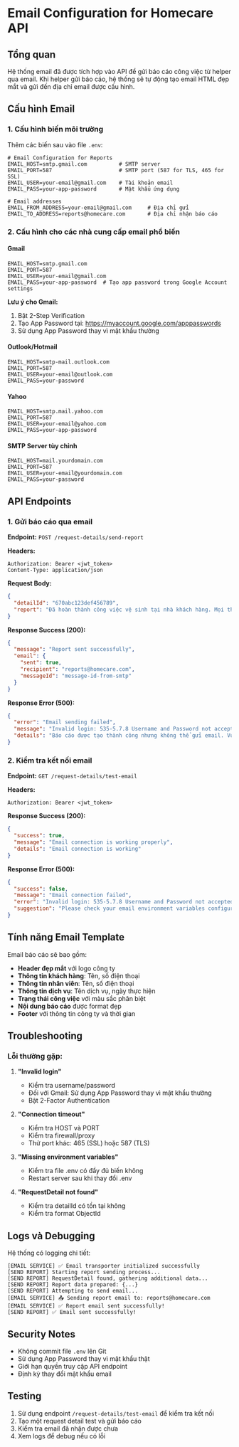 # Email Configuration for Homecare API

## Tổng quan
Hệ thống email đã được tích hợp vào API để gửi báo cáo công việc từ helper qua email. Khi helper gửi báo cáo, hệ thống sẽ tự động tạo email HTML đẹp mắt và gửi đến địa chỉ email được cấu hình.

## Cấu hình Email

### 1. Cấu hình biến môi trường

Thêm các biến sau vào file `.env`:

```env
# Email Configuration for Reports
EMAIL_HOST=smtp.gmail.com          # SMTP server
EMAIL_PORT=587                     # SMTP port (587 for TLS, 465 for SSL)
EMAIL_USER=your-email@gmail.com    # Tài khoản email
EMAIL_PASS=your-app-password       # Mật khẩu ứng dụng

# Email addresses
EMAIL_FROM_ADDRESS=your-email@gmail.com     # Địa chỉ gửi
EMAIL_TO_ADDRESS=reports@homecare.com       # Địa chỉ nhận báo cáo
```

### 2. Cấu hình cho các nhà cung cấp email phổ biến

#### Gmail
```env
EMAIL_HOST=smtp.gmail.com
EMAIL_PORT=587
EMAIL_USER=your-email@gmail.com
EMAIL_PASS=your-app-password  # Tạo app password trong Google Account settings
```

**Lưu ý cho Gmail:**
1. Bật 2-Step Verification
2. Tạo App Password tại: https://myaccount.google.com/apppasswords
3. Sử dụng App Password thay vì mật khẩu thường

#### Outlook/Hotmail
```env
EMAIL_HOST=smtp-mail.outlook.com
EMAIL_PORT=587
EMAIL_USER=your-email@outlook.com
EMAIL_PASS=your-password
```

#### Yahoo
```env
EMAIL_HOST=smtp.mail.yahoo.com
EMAIL_PORT=587
EMAIL_USER=your-email@yahoo.com
EMAIL_PASS=your-app-password
```

#### SMTP Server tùy chỉnh
```env
EMAIL_HOST=mail.yourdomain.com
EMAIL_PORT=587
EMAIL_USER=your-email@yourdomain.com
EMAIL_PASS=your-password
```

## API Endpoints

### 1. Gửi báo cáo qua email
**Endpoint:** `POST /request-details/send-report`

**Headers:**
```
Authorization: Bearer <jwt_token>
Content-Type: application/json
```

**Request Body:**
```json
{
  "detailId": "670abc123def456789",
  "report": "Đã hoàn thành công việc vệ sinh tại nhà khách hàng. Mọi thứ đều sạch sẽ và khách hàng hài lòng."
}
```

**Response Success (200):**
```json
{
  "message": "Report sent successfully",
  "email": {
    "sent": true,
    "recipient": "reports@homecare.com",
    "messageId": "message-id-from-smtp"
  }
}
```

**Response Error (500):**
```json
{
  "error": "Email sending failed",
  "message": "Invalid login: 535-5.7.8 Username and Password not accepted",
  "details": "Báo cáo được tạo thành công nhưng không thể gửi email. Vui lòng kiểm tra cấu hình email."
}
```

### 2. Kiểm tra kết nối email
**Endpoint:** `GET /request-details/test-email`

**Headers:**
```
Authorization: Bearer <jwt_token>
```

**Response Success (200):**
```json
{
  "success": true,
  "message": "Email connection is working properly",
  "details": "Email connection is working"
}
```

**Response Error (500):**
```json
{
  "success": false,
  "message": "Email connection failed",
  "error": "Invalid login: 535-5.7.8 Username and Password not accepted",
  "suggestion": "Please check your email environment variables configuration"
}
```

## Tính năng Email Template

Email báo cáo sẽ bao gồm:

- **Header đẹp mắt** với logo công ty
- **Thông tin khách hàng**: Tên, số điện thoại
- **Thông tin nhân viên**: Tên, số điện thoại
- **Thông tin dịch vụ**: Tên dịch vụ, ngày thực hiện
- **Trạng thái công việc** với màu sắc phân biệt
- **Nội dung báo cáo** được format đẹp
- **Footer** với thông tin công ty và thời gian

## Troubleshooting

### Lỗi thường gặp:

1. **"Invalid login"**
   - Kiểm tra username/password
   - Đối với Gmail: Sử dụng App Password thay vì mật khẩu thường
   - Bật 2-Factor Authentication

2. **"Connection timeout"**
   - Kiểm tra HOST và PORT
   - Kiểm tra firewall/proxy
   - Thử port khác: 465 (SSL) hoặc 587 (TLS)

3. **"Missing environment variables"**
   - Kiểm tra file .env có đầy đủ biến không
   - Restart server sau khi thay đổi .env

4. **"RequestDetail not found"**
   - Kiểm tra detailId có tồn tại không
   - Kiểm tra format ObjectId

## Logs và Debugging

Hệ thống có logging chi tiết:

```
[EMAIL SERVICE] ✅ Email transporter initialized successfully
[SEND REPORT] Starting report sending process...
[SEND REPORT] RequestDetail found, gathering additional data...
[SEND REPORT] Report data prepared: {...}
[SEND REPORT] Attempting to send email...
[EMAIL SERVICE] 📤 Sending report email to: reports@homecare.com
[EMAIL SERVICE] ✅ Report email sent successfully!
[SEND REPORT] ✅ Email sent successfully!
```

## Security Notes

- Không commit file `.env` lên Git
- Sử dụng App Password thay vì mật khẩu thật
- Giới hạn quyền truy cập API endpoint
- Định kỳ thay đổi mật khẩu email

## Testing

1. Sử dụng endpoint `/request-details/test-email` để kiểm tra kết nối
2. Tạo một request detail test và gửi báo cáo
3. Kiểm tra email đã nhận được chưa
4. Xem logs để debug nếu có lỗi